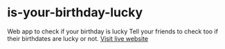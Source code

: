 # is-your-birthday-lucky
Web app to check if your birthday is lucky
Tell your friends to check too if their birthdates are lucky or not.
<a href="/">Visit live website</a>
